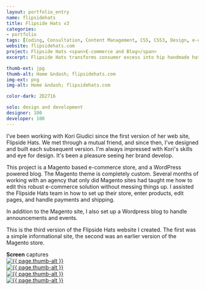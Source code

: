 ```yaml
---
layout: portfolio_entry
name: flipsidehats
title: Flipside Hats v3
categories:
- portfolio
tags: [Coding, Consultation, Content Management, CSS, CSS3, Design, e-commerce, Graphic Design, HTML, HTML5, jQuery, Magento, PHP, Project Management, Web Design, Wordpress]
website: flipsidehats.com
project: Flipside Hats <span>E-commerce and Blog</span>
excerpt: Flipside Hats transforms consumer excess into hip handmade hats for everyone.

thumb-ext: jpg
thumb-alt: Home &ndash; flipsidehats.com
img-ext: png
img-alt: Home &ndash; flipsidehats.com

color-dark: 2D2716

solo: design and development
designer: 100
developer: 100
---
```

I’ve been working with Kori Giudici since the first version of her web site, Flipside Hats. We met through a mutual friend, and since then, I’ve designed and built each subsequent version. I'm always impressed with Kori's skills and eye for design. It's been a pleasure seeing her brand develop.

This project is a Magento based e-commerce store, and a WordPress powered blog. The Magento theme is completely custom. Several months of working with an agency that only did Magento sites had taught me how to edit this robust e-commerce solution without messing things up. I assisted the Flipside Hats team in how to set up their store, enter products, edit pages, and handle payments and shipping.

In addition to the Magento site, I also set up a Wordpress blog to handle announcements and events.

This is the third version of the Flipside Hats website I created. The first was a simple informational site, the second was an earlier version of the Magento store.

<section class="cf">
  <span class="section-title"><b>Screen</b> captures</span>
  <div class="grid grid--guttersLarge grid-wrap thumb-grid">
    <div class="thumb grid-cell show-me animated">
      <a href="#" class="fluidbox">
        <img src="/img/portfolio/{{ page.name }}/{{ page.name }}-01.{{ page.img-ext }}" alt="{{ page.thumb-alt }}" class="img-responsive">
      </a>
    </div>
    <div class="thumb grid-cell show-me animated">
      <a href="#" class="fluidbox">
        <img src="/img/portfolio/{{ page.name }}/{{ page.name }}-02.{{ page.img-ext }}" alt="{{ page.thumb-alt }}" class="img-responsive">
      </a>
    </div>
    <div class="thumb grid-cell show-me animated">
      <a href="#" class="fluidbox">
        <img src="/img/portfolio/{{ page.name }}/{{ page.name }}-03.{{ page.img-ext }}" alt="{{ page.thumb-alt }}" class="img-responsive">
      </a>
    </div>
    <div class="thumb grid-cell show-me animated">
      <a href="#" class="fluidbox">
        <img src="/img/portfolio/{{ page.name }}/{{ page.name }}-04.{{ page.img-ext }}" alt="{{ page.thumb-alt }}" class="img-responsive">
      </a>
    </div>
  </div>
</section>
